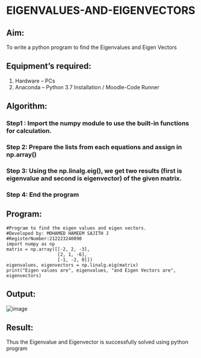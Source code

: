 # EIGENVALUES-AND-EIGENVECTORS
## Aim:
To write a python program to find the Eigenvalues and Eigen Vectors
## Equipment’s required:
1. 	Hardware – PCs
2. 	Anaconda – Python 3.7 Installation / Moodle-Code Runner
## Algorithm:
### Step1 : Import the numpy module to use the built-in functions for calculation.
### Step 2: Prepare the lists from each equations and assign in np.array()
### Step 3: Using the np.linalg.eig(),  we get two results (first is eigenvalue and second is eigenvector) of the given matrix.
### Step 4: End the program

## Program:
```
#Program to find the eigen values and eigen vectors.
#Developed by: MOHAMED HAMEEM SAJITH J
#RegisterNumber:212223240090
import numpy as np
matrix = np.array([[-2, 2, -3],
                   [2, 1, -6],
                   [-1, -2, 0]])
eigenvalues, eigenvectors = np.linalg.eig(matrix)
print("Eigen values are", eigenvalues, "and Eigen Vectors are", eigenvectors)
```
## Output:
![image](https://github.com/Sajith7862/EIGENVALUES-AND-EIGENVECTORS/assets/145972360/386f351b-399f-44a1-96b8-e9cc2e6280ba)

## Result:
Thus the Eigenvalue and Eigenvector is successfully solved using python program
